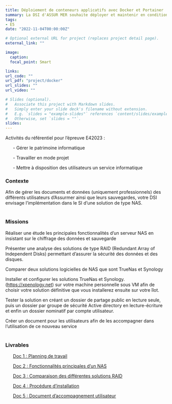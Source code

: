 ```yaml
---
title: Déploiement de conteneurs applicatifs avec Docker et Portainer
summary: La DSI d'ASSUR MER souhaite déployer et maintenir en condition opérationnelle certains service comme les serveurs de web ou de bases de données tous en assurant le suivi du déploiement avec Portainer.
tags:
- E5
date: "2022-11-04T00:00:00Z"

# Optional external URL for project (replaces project detail page).
external_link: ""

image:
  caption: 
  focal_point: Smart

links:
url_code: ""
url_pdf: "project/docker"
url_slides: ""
url_video: ""

# Slides (optional).
#   Associate this project with Markdown slides.
#   Simply enter your slide deck's filename without extension.
#   E.g. `slides = "example-slides"` references `content/slides/example-slides.md`.
#   Otherwise, set `slides = ""`.
slides:
---
```


Activités du référentiel pour l’épreuve E42023 :

<ul>- Gérer le patrimoine informatique</ul>
<ul>- Travailler en mode projet</ul>
<ul>- Mettre à disposition des utilisateurs un service informatique</ul>

<h3>Contexte</h3>
Afin de gérer les documents et données (uniquement professionnels) des différents utilisateurs d’Assurmer ainsi que leurs sauvegardes, votre DSI envisage l’implémentation dans le SI d’une solution de type NAS. 
<br>
<br>
<h3>Missions</h3>

Réaliser une étude les principales fonctionnalités d’un serveur NAS en insistant sur le chiffrage des données et sauvegarde  

Présenter une analyse des solutions de type RAID (Redundant Array of Independent Disks) permettant d’assurer la sécurité des données et des disques.

Comparer deux solutions logicielles de NAS que sont TrueNas et Synology 

Installer et configurer les solutions TrueNas et Synology. (https://xpenology.net) sur votre machine personnelle sous VM afin de choisir votre solution définitive que vous installerez ensuite sur votre îlot. 

Tester la solution en créant un dossier de partage public en lecture seule, puis un dossier par groupe de sécurité Active directory en lecture-écriture et enfin un dossier nominatif par compte utilisateur. 

Créer un document pour les utilisateurs afin de les accompagner dans l’utilisation de ce nouveau service
<br>
<br>
<h3>Livrables</h3>
<ul><a href="https://brbabaloni.fr/project/charte/charte.pdf">Doc 1 : Planning de travail</a></ul>
<ul><a href="https://brbabaloni.fr/project/charte/charte.pdf">Doc 2 : Fonctionnalités principales d’un NAS</a></ul>
<ul><a href="https://brbabaloni.fr/project/charte/charte.pdf">Doc 3 : Comparaison des différentes solutions RAID</a></ul>
<ul><a href="https://brbabaloni.fr/project/charte/charte.pdf">Doc 4 : Procédure d’installation</a></ul>
<ul><a href="https://brbabaloni.fr/project/charte/charte.pdf">Doc 5 : Document d’accompagnement utilisateur </a></ul>

